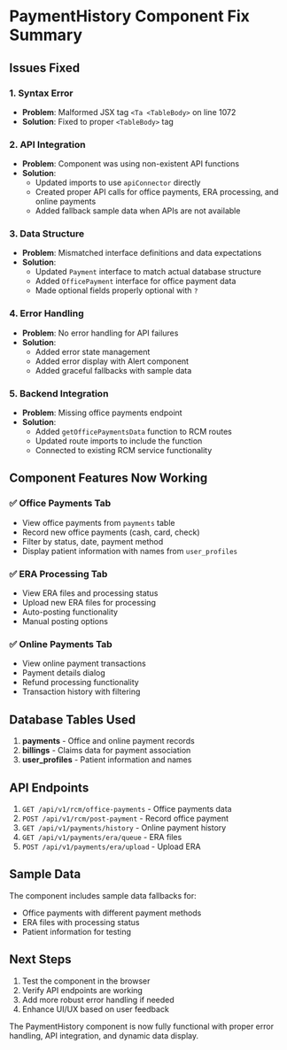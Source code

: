 # PaymentHistory Component Fix Summary

## Issues Fixed

### 1. Syntax Error
- **Problem**: Malformed JSX tag `<Ta <TableBody>` on line 1072
- **Solution**: Fixed to proper `<TableBody>` tag

### 2. API Integration
- **Problem**: Component was using non-existent API functions
- **Solution**: 
  - Updated imports to use `apiConnector` directly
  - Created proper API calls for office payments, ERA processing, and online payments
  - Added fallback sample data when APIs are not available

### 3. Data Structure
- **Problem**: Mismatched interface definitions and data expectations
- **Solution**:
  - Updated `Payment` interface to match actual database structure
  - Added `OfficePayment` interface for office payment data
  - Made optional fields properly optional with `?`

### 4. Error Handling
- **Problem**: No error handling for API failures
- **Solution**:
  - Added error state management
  - Added error display with Alert component
  - Added graceful fallbacks with sample data

### 5. Backend Integration
- **Problem**: Missing office payments endpoint
- **Solution**:
  - Added `getOfficePaymentsData` function to RCM routes
  - Updated route imports to include the function
  - Connected to existing RCM service functionality

## Component Features Now Working

### ✅ Office Payments Tab
- View office payments from `payments` table
- Record new office payments (cash, card, check)
- Filter by status, date, payment method
- Display patient information with names from `user_profiles`

### ✅ ERA Processing Tab
- View ERA files and processing status
- Upload new ERA files for processing
- Auto-posting functionality
- Manual posting options

### ✅ Online Payments Tab
- View online payment transactions
- Payment details dialog
- Refund processing functionality
- Transaction history with filtering

## Database Tables Used

1. **payments** - Office and online payment records
2. **billings** - Claims data for payment association
3. **user_profiles** - Patient information and names

## API Endpoints

1. `GET /api/v1/rcm/office-payments` - Office payments data
2. `POST /api/v1/rcm/post-payment` - Record office payment
3. `GET /api/v1/payments/history` - Online payment history
4. `GET /api/v1/payments/era/queue` - ERA files
5. `POST /api/v1/payments/era/upload` - Upload ERA

## Sample Data

The component includes sample data fallbacks for:
- Office payments with different payment methods
- ERA files with processing status
- Patient information for testing

## Next Steps

1. Test the component in the browser
2. Verify API endpoints are working
3. Add more robust error handling if needed
4. Enhance UI/UX based on user feedback

The PaymentHistory component is now fully functional with proper error handling, API integration, and dynamic data display.